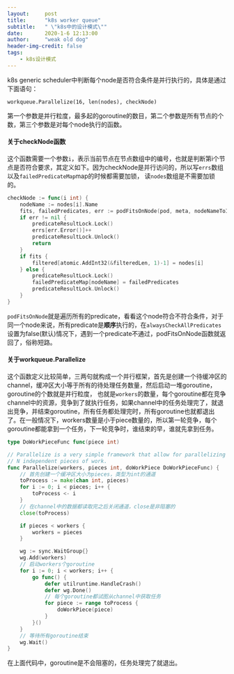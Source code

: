 ```yaml
---
layout:     post
title:      "k8s worker queue"
subtitle:   " \"k8s中的设计模式\""
date:       2020-1-6 12:13:00
author:     "weak old dog"
header-img-credit: false
tags:
    - k8s设计模式
---
```


k8s generic scheduler中判断每个node是否符合条件是并行执行的，具体是通过下面语句：

`workqueue.Parallelize(16, len(nodes), checkNode)`

第一个参数是并行粒度，最多起的goroutine的数目，第二个参数是所有节点的个数，第三个参数是对每个node执行的函数。

#### 关于checkNode函数
这个函数需要一个参数`i`，表示当前节点在节点数组中的编号，也就是判断第i个节点是否符合要求，其定义如下。因为checkNode是并行访问的，所以写`errs`数组以及`failedPredicateMap`map的时候都需要加锁，
读`nodes`数组是不需要加锁的。
```go
checkNode := func(i int) {
    nodeName := nodes[i].Name
    fits, failedPredicates, err := podFitsOnNode(pod, meta, nodeNameToInfo[nodeName], predicateFuncs, ecache, schedulingQueue, alwaysCheckAllPredicates)
    if err != nil {
        predicateResultLock.Lock()
        errs[err.Error()]++
        predicateResultLock.Unlock()
        return
    }
    if fits {
        filtered[atomic.AddInt32(&filteredLen, 1)-1] = nodes[i]
    } else {
        predicateResultLock.Lock()
        failedPredicateMap[nodeName] = failedPredicates
        predicateResultLock.Unlock()
    }
}
```
`podFitsOnNode`就是遍历所有的predicate，看看这个node符合不符合条件，对于同一个node来说，所有predicate是**顺序**执行的，在`alwaysCheckAllPredicates`设置为false(默认)情况下，遇到一个predicate不通过，podFitsOnNode函数就返回了，俗称短路。

#### 关于workqueue.Parallelize
这个函数定义比较简单，三两句就构成一个并行框架，首先是创建一个待缓冲区的channel，缓冲区大小等于所有的待处理任务数量，然后启动一堆goroutine，goroutine的个数就是并行粒度，
也就是`workers`的数量，每个goroutine都在竞争channel中的资源，竞争到了就执行任务，如果channel中的任务处理完了，就退出竞争，并结束goroutine，所有任务都处理完时，所有goroutine也就都退出了。在一般情况下，workers数量是小于piece数量的，所以第一轮竞争，每个goroutine都能拿到一个任务，下一轮竞争时，谁结束的早，谁就先拿到任务。
```go
type DoWorkPieceFunc func(piece int)

// Parallelize is a very simple framework that allow for parallelizing
// N independent pieces of work.
func Parallelize(workers, pieces int, doWorkPiece DoWorkPieceFunc) {
    // 首先创建一个缓冲区大小为pieces，类型为int的通道
	toProcess := make(chan int, pieces)
	for i := 0; i < pieces; i++ {
		toProcess <- i
	}
    // 在channel中的数据都读取完之后关闭通道，close是非阻塞的
	close(toProcess)

	if pieces < workers {
		workers = pieces
	}

	wg := sync.WaitGroup{}
	wg.Add(workers)
    // 启动workers个goroutine
	for i := 0; i < workers; i++ {
		go func() {
			defer utilruntime.HandleCrash()
            defer wg.Done()
            // 每个goroutine都试图从channel中获取任务
			for piece := range toProcess {
				doWorkPiece(piece)
			}
		}()
	}
    // 等待所有goroutine结束
	wg.Wait()
}
```
在上面代码中，goroutine是不会阻塞的，任务处理完了就退出。